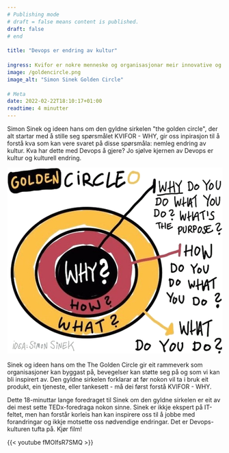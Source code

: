 ```yaml
---
# Publishing mode
# draft = false means content is published. 
draft: false
# end

title: "Devops er endring av kultur"

ingress: Kvifor er nokre menneske og organisasjonar meir innovative og innflytelsesrike enn andre? Kvifor har desse stor lojalitet frå kundar og ansatte. Kvifor klarer dei å gjenta suksess om igjen? 
image: /goldencircle.png
image_alt: "Simon Sinek Golden Circle"

# Meta
date: 2022-02-22T18:10:17+01:00
readtime: 4 minutter
---
```



Simon Sinek og ideen hans om den gyldne sirkelen "the golden circle", der alt startar med å stille seg spørsmålet KVIFOR - WHY, gir oss inpirasjon til å forstå kva som kan vere svaret på disse spørsmåla: nemleg endring av kultur. Kva har dette med Devops å gjere? Jo sjølve kjernen av Devops er kultur og kulturell endring.

![](./goldencircle.png)


Sinek og ideen hans om the The Golden Circle gir eit rammeverk som organisasjoner kan byggast på, bevegelser kan støtte seg på og som vi kan bli inspirert av. Den gyldne sirkelen forklarar at før nokon vil ta i bruk eit produkt, ein tjeneste, eller tankesett - må dei først forstå KVIFOR - WHY.

Dette 18-minuttar lange foredraget til Sinek om den gyldne sirkelen er eit av dei mest sette TEDx-foredraga nokon sinne. Sinek er ikkje ekspert på IT-feltet, men han forstår korleis han kan inspirere oss til å jobbe med forandringar og ikkje motsette oss nødvendige endringar. Det er Devops-kulturen tufta på. Kjør film!


{{< youtube fMOlfsR7SMQ >}}

